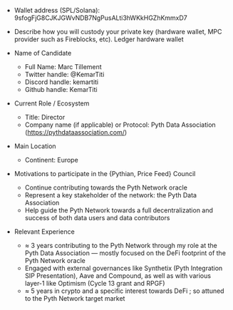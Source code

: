 - Wallet address (SPL/Solana): 9sfogFjG8CJKJGWvNDB7NgPusALti3hWKkHGZhKmmxD7

- Describe how you will custody your private key (hardware wallet, MPC provider such as Fireblocks, etc). Ledger hardware wallet

- Name of Candidate
  - Full Name: Marc Tillement
  - Twitter handle: @KemarTiti
  - Discord handle: kemartiti
  - Github handle: KemarTiti

- Current Role / Ecosystem
  - Title: Director
  - Company name (if applicable) or Protocol: Pyth Data Association (https://pythdataassociation.com/)

- Main Location
  - Continent: Europe

- Motivations to participate in the {Pythian, Price Feed} Council
  - Continue contributing towards the Pyth Network oracle
  - Represent a key stakeholder of the network: the Pyth Data Association
  - Help guide the Pyth Network towards a full decentralization and success of both data users and data contributors

- Relevant Experience
  - ≈ 3 years contributing to the Pyth Network through my role at the Pyth Data Association — mostly focused on the DeFi footprint of the Pyth Network oracle
  - Engaged with external governances like Synthetix (Pyth Integration SIP Presentation), Aave and Compound, as well as with various layer-1 like Optimism (Cycle 13 grant and RPGF)
  - ≈ 5 years in crypto and a specific interest towards DeFi ; so attuned to the Pyth Network target market